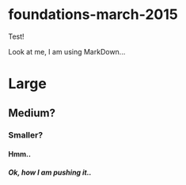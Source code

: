 # foundations-march-2015
Test!

Look at me, I am using MarkDown...

# Large
## Medium?
### Smaller?
#### Hmm..
##### Ok, how I am pushing it..
